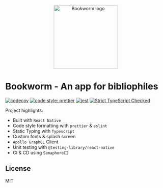 <p align="center">
  <a href="https://hansjhoffman.dev/">
    <img alt="Bookworm logo" src="https://storage.googleapis.com/booworm/logo.svg" height="200">
  </a>
</p>

# Bookworm - An app for bibliophiles
[![codecov](https://codecov.io/gh/hansjhoffman/bookworm-react-native/branch/master/graph/badge.svg?token=OoCBFhQFCs)](https://codecov.io/gh/hansjhoffman/bookworm-react-native)
[![code style: prettier](https://img.shields.io/badge/code_style-prettier-ff69b4.svg?style=flat-square)](https://github.com/prettier/prettier)
[![jest](https://facebook.github.io/jest/img/jest-badge.svg)](https://github.com/facebook/jest)
[![Strict TypeScript Checked](https://badgen.net/badge/TS/Strict "Strict TypeScript Checked")](https://www.typescriptlang.org)

Project highlights:
  * Built with `React Native`
  * Code style formatting with `prettier` & `eslint`
  * Static Typing with `Typescript`
  * Custom fonts & splash screen
  * `Apollo GraphQL` Client
  * Unit testing with `@testing-library/react-native`
  * CI & CD using `SemaphoreCI`

## License
MIT
